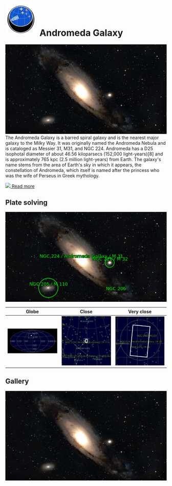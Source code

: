 # ![](../Imaging//Common/pyl-tiny.png) Andromeda Galaxy
![IMG](../Imaging//HD/Andromeda_Galaxy.jpg)
The Andromeda Galaxy is a barred spiral galaxy and is the nearest major galaxy to the Milky Way. It was originally named the Andromeda Nebula and is cataloged as Messier 31, M31, and NGC 224. Andromeda has a D25 isophotal diameter of about 46.56 kiloparsecs (152,000 light-years)[8] and is approximately 765 kpc (2.5 million light-years) from Earth. The galaxy's name stems from the area of Earth's sky in which it appears, the constellation of Andromeda, which itself is named after the princess who was the wife of Perseus in Greek mythology. 

[![](/home/lcv/Dropbox/AstroPhotography//Imaging//Common/Wikipedia.png) Read more](https://en.wikipedia.org/wiki/Andromeda_Galaxy)
## Plate solving 


![IMG](../Imaging//PLATESOLV/Andromeda_Galaxy_Annotated.jpg)


| Globe | Close | Very close |
| ----- | ----- | ----- |
|![IMG](../Imaging//PLATESOLV/Andromeda_Galaxy_Globe.jpg) |![IMG](../Imaging//PLATESOLV/Andromeda_Galaxy_Close.jpg) |![IMG](../Imaging//PLATESOLV/Andromeda_Galaxy_Closer.jpg) |

## Gallery
![IMG](../Imaging//HD/Andromeda_Galaxy+01+co.jpg) 

